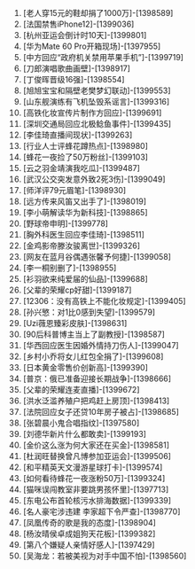 
1. [老人穿15元的鞋却捐了1000万]-[1398589]
1. [法国禁售iPhone12]-[1399036]
1. [杭州亚运会倒计时10天]-[1399801]
1. [华为Mate 60 Pro开箱现场]-[1397955]
1. [中方回应“政府机关禁用苹果手机”]-[1399719]
1. [刀郎演唱歌曲画壁]-[1398917]
1. [丁俊晖晋级16强]-[1398554]
1. [旭旭宝宝和隔壁老樊梦幻联动]-[1399553]
1. [山东舰演练有飞机坠毁系谣言]-[1399316]
1. [高铁化妆宣传片制作方回应]-[1399691]
1. [深圳交通局回应北极鲶鱼事件]-[1399435]
1. [李佳琦直播间现状]-[1399263]
1. [行业人士评蜂花蹲热点]-[1398980]
1. [蜂花一夜捡了50万粉丝]-[1399103]
1. [云之羽金靖演我吃瓜]-[1399487]
1. [武汉公交突发意外致2死3伤]-[1399049]
1. [师洋评79元眉笔]-[1398930]
1. [远方传来风笛又出手了]-[1398019]
1. [李小萌解读华为新科技]-[1398865]
1. [野球帝申明]-[1399778]
1. [胸外科医生回应李佳琦]-[1398511]
1. [金鸡影帝滕汝骏离世]-[1399326]
1. [网友在蓝月谷偶遇张馨予何捷]-[1399058]
1. [李一桐别删了]-[1398955]
1. [衫羽欲来纯爱届的仙品]-[1399688]
1. [父辈的荣耀cp好甜]-[1399187]
1. [12306：没有高铁上不能化妆规定]-[1399405]
1. [孙兴慜：对1比0感到失望]-[1399579]
1. [Uzi薇恩臻彩皮肤]-[1398631]
1. [90后科普博主当上了副教授]-[1398587]
1. [华西回应医生因婚外情持刀伤人]-[1399047]
1. [乡村小乔将女儿红包全捐了]-[1399608]
1. [日本黄金零售价创新高]-[1399390]
1. [普京：俄已准备迎接长期战争]-[1398666]
1. [父辈的荣耀连麦直播]-[1399672]
1. [洪水泛滥养殖户把鸡赶上房顶]-[1398413]
1. [法院回应女子还贷10年房子被占]-[1398685]
1. [张碧晨小鬼合唱指纹]-[1397580]
1. [刘德华新片什么都敢卖]-[1399193]
1. [金价这么涨为何大家还在买金]-[1398581]
1. [杜润旺替换曾凡博参加亚运会]-[1399506]
1. [和平精英天文漫游星球打卡]-[1399574]
1. [如何看待蜂花一夜涨粉50万]-[1399324]
1. [猫咪误闯教室非要跳男孩怀里]-[1397713]
1. [东电公布首轮核污水排海数据]-[1399339]
1. [名人豪宅涉违建 李家超下令严查]-[1398770]
1. [凤凰传奇的歌是我的态度]-[1398904]
1. [杨汝晴侯卓成姐狗天花板]-[1399382]
1. [第八个嫌疑人亲情好感人]-[1397429]
1. [吴海龙：若被美视为对手中国不怕]-[1398560]
